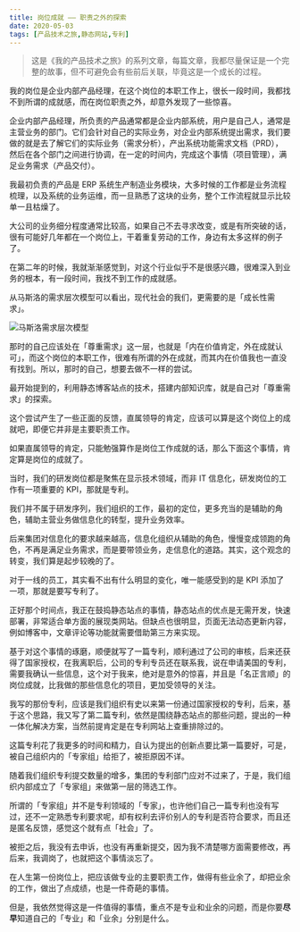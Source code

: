 ```yaml
---
title: 岗位成就 —— 职责之外的探索
date: 2020-05-03
tags: [产品技术之旅,静态网站,专利]
---
```


> 这是《我的产品技术之旅》的系列文章，每篇文章，我都尽量保证是一个完整的故事，但不可避免会有些前后关联，毕竟这是一个成长的过程。

我的岗位是企业内部产品经理，在这个岗位的本职工作上，很长一段时间，我都找不到所谓的成就感，而在岗位职责之外，却意外发现了一些惊喜。

企业内部产品经理，所负责的产品通常都是企业内部系统，用户是自己人，通常是主营业务的部门。它们会针对自己的实际业务，对企业内部系统提出需求，我们要做的就是去了解它们的实际业务（需求分析），产出系统功能需求文档（PRD），然后在各个部门之间进行协调，在一定的时间内，完成这个事情（项目管理），满足业务需求（产品交付）。

我最初负责的产品是 ERP 系统生产制造业务模块，大多时候的工作都是业务流程梳理，以及系统的业务运维，而一旦熟悉了这块的业务，整个工作流程就显示比较单一且枯燥了。

大公司的业务细分程度通常比较高，如果自己不去寻求改变，或是有所突破的话，很有可能好几年都在一个岗位上，干着重复劳动的工作，身边有太多这样的例子了。

在第二年的时候，我就渐渐感觉到，对这个行业似乎不是很感兴趣，很难深入到业务的根本，有一段时间，我找不到工作的成就感。

从马斯洛的需求层次模型可以看出，现代社会的我们，更需要的是「成长性需求」。

![马斯洛需求层次模型](/image/the_travel_about_product_and_technology/马斯洛需求层次模型.jpg)

那时的自己应该处在「尊重需求」这一层，也就是「内在价值肯定，外在成就认可」，而这个岗位的本职工作，很难有所谓的外在成就，而其内在价值我也一直没有找到。所以，那时的自己，想要去做不一样的尝试。

最开始提到的，利用静态博客站点的技术，搭建内部知识库，就是自己对「尊重需求」的探索。

这个尝试产生了一些正面的反馈，直属领导的肯定，应该可以算是这个岗位上的成就吧，即便它并非是主要职责工作。

如果直属领导的肯定，只能勉强算作是岗位工作成就的话，那么下面这个事情，肯定算是岗位的成就了。

当时，我们的研发岗位都是聚焦在显示技术领域，而非 IT 信息化，研发岗位的工作有一项重要的 KPI，那就是专利。

我们并不属于研发序列，我们组织的工作，最初的定位，更多充当的是辅助的角色，辅助主营业务做信息化的转型，提升业务效率。

后来集团对信息化的要求越来越高，信息化组织从辅助的角色，慢慢变成领跑的角色，不再是满足业务需求，而是要带领业务，走信息化的道路。其实，这个观念的转变，我们算是起步较晚的了。

对于一线的员工，其实看不出有什么明显的变化，唯一能感受到的是 KPI 添加了一项，那就是要写专利了。

正好那个时间点，我正在鼓捣静态站点的事情，静态站点的优点是无需开发，快速部署，非常适合单方面的展现类网站。但缺点也很明显，页面无法动态更新内容，例如博客中，文章评论等功能就需要借助第三方来实现。

基于对这个事情的琢磨，顺便就写了一篇专利，顺利通过了公司的审核，后来还获得了国家授权，在我离职后，公司的专利专员还在联系我，说在申请美国的专利，需要我确认一些信息，这个对于我来，绝对是意外的惊喜，并且是「名正言顺」的岗位成就，比我做的那些信息化的项目，更加受领导的关注。

我写的那份专利，应该是我们组织有史以来第一份通过国家授权的专利，后来，基于这个思路，我又写了第二篇专利，依然是围绕静态站点的那些问题，提出的一种一体化解决方案，当然前提肯定是在专利网站上查重排除过的。

这篇专利花了我更多的时间和精力，自认为提出的创新点要比第一篇要好，可是，被自己组织内的「专家组」给拒了，被拒原因不详。

随着我们组织专利提交数量的增多，集团的专利部门应对不过来了，于是，我们组织内部成立了「专家组」来做第一层的筛选工作。

所谓的「专家组」并不是专利领域的「专家」，也许他们自己一篇专利也没有写过，还不一定熟悉专利要求呢，却有权利去评价别人的专利是否符合要求，而且还是匿名反馈，感觉这个就有点「社会」了。

被拒之后，我没有去申诉，也没有再重新提交，因为我不清楚哪方面需要修改，再后来，我调岗了，也就把这个事情淡忘了。

在人生第一份岗位上，把应该做专业的主要职责工作，做得有些业余了，却把业余的工作，做出了点成绩，也是一件奇葩的事情。

但是，我依然觉得这是一件值得的事情，重点不是专业和业余的问题，而是你要**尽早**知道自己的「专业」和「业余」分别是什么。